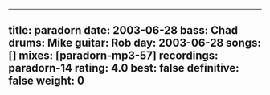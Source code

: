 
---
title: paradorn
date: 2003-06-28
bass:	Chad
drums:	Mike
guitar:	Rob
day: 2003-06-28
songs: []
mixes: [paradorn-mp3-57]
recordings: paradorn-14
rating: 4.0
best: false
definitive: false
weight: 0
---
